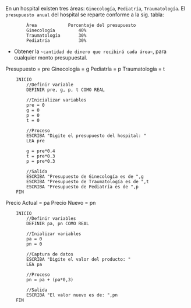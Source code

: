 En un hospital existen tres áreas: `Ginecología`, `Pediatría`, `Traumatología`. El `presupuesto anual` del hospital se reparte conforme a la sig. tabla:
	
			Área			Porcentaje del presupuesto
			Ginecología			40%
			Traumatología		30%
			Pediatría			30%
	
-	Obtener la `~cantidad de dinero que recibirá cada área~`, para cualquier monto presupuestal.


Presupuesto = pre
Ginecología = g
Pediatría = p
Traumatología = t
```
    INICIO
        //Definir variable
        DEFINIR pre, g, p, t COMO REAL
    
        //Inicializar variables
        pre = 0
        g = 0
        p = 0
        t = 0

        //Proceso
        ESCRIBA "Digite el presupuesto del hospital: "
        LEA pre

        g = pre*0.4
        t = pre*0.3
        p = pre*0.3

        //Salida
        ESCRIBA "Presupuesto de Ginecología es de ",g        
        ESCRIBA "Presupuesto de Traumatología es de ",t       
        ESCRIBA "Presupuesto de Pediatría es de ",p
    FIN
```

Precio Actual = pa
Precio Nuevo = pn
```
    INICIO
        //Definir variables
        DEFINIR pa, pn COMO REAL

        //Inializar variables
        pa = 0
        pn = 0

        //Captura de datos 
        ESCRIBA "Digite el valor del producto: "
        LEA pa

        //Proceso
        pn = pa + (pa*0,3)

        //Salida
        ESCRIBA "El valor nuevo es de: ",pn
    FIN
```
